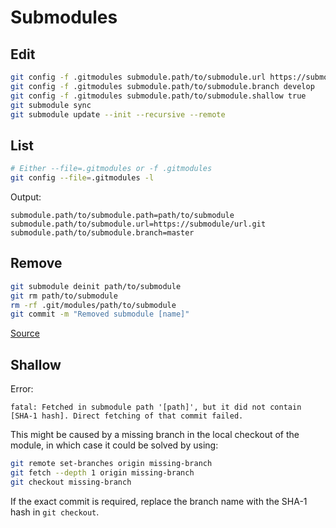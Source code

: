 # Submodules

## Edit

```sh
git config -f .gitmodules submodule.path/to/submodule.url https://submodule/new/url.git
git config -f .gitmodules submodule.path/to/submodule.branch develop
git config -f .gitmodules submodule.path/to/submodule.shallow true
git submodule sync
git submodule update --init --recursive --remote
```

## List

```sh
# Either --file=.gitmodules or -f .gitmodules
git config --file=.gitmodules -l
```

Output:

```
submodule.path/to/submodule.path=path/to/submodule
submodule.path/to/submodule.url=https://submodule/url.git
submodule.path/to/submodule.branch=master
```

## Remove

```sh
git submodule deinit path/to/submodule
git rm path/to/submodule
rm -rf .git/modules/path/to/submodule
git commit -m "Removed submodule [name]"
```

[Source](https://gist.github.com/myusuf3/7f645819ded92bda6677)

## Shallow

Error:

`fatal: Fetched in submodule path '[path]', but it did not contain [SHA-1 hash].
Direct fetching of that commit failed.`

This might be caused by a missing branch in the local checkout of the module,
in which case it could be solved by using:

```sh
git remote set-branches origin missing-branch
git fetch --depth 1 origin missing-branch
git checkout missing-branch
```

If the exact commit is required, replace the branch name with the SHA-1 hash
in `git checkout`.

